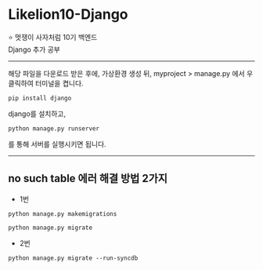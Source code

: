 # Likelion10-Django

:star: 멋쟁이 사자처럼 10기 백엔드 <br>
Django 추가 공부

<hr>

해당 파일을 다운로드 받은 후에, 가상환경 생성 뒤,
myproject > manage.py 에서 우클릭하여 터미널을 켭니다.
```
pip install django
```
django를 설치하고,
```
python manage.py runserver
```
를 통해 서버를 실행시키면 됩니다.

<hr>

## no such table 에러 해결 방법 2가지<br>

- 1번

```
python manage.py makemigrations
```

```
python manage.py migrate
```

- 2번
```
python manage.py migrate --run-syncdb
```



